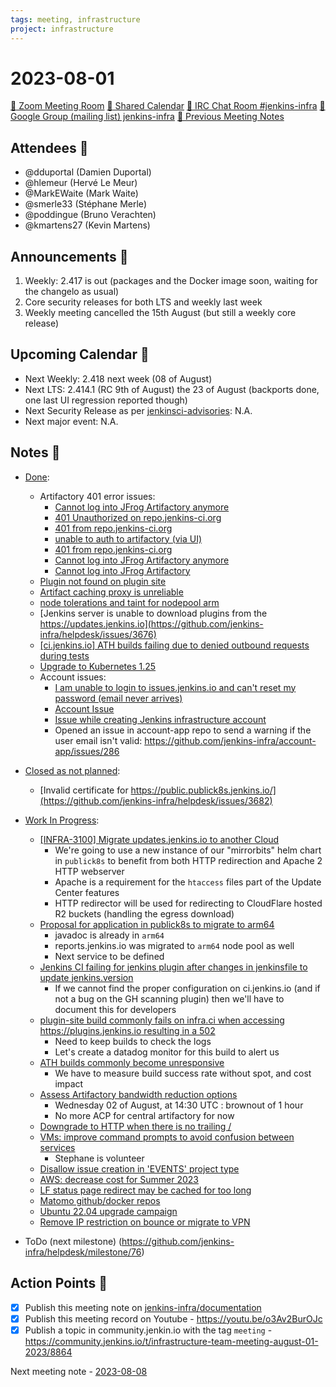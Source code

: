 ```yaml
---
tags: meeting, infrastructure
project: infrastructure
---
```

<!-- markdownlint-disable MD026-->

# 2023-08-01

[:movie_camera: Zoom Meeting Room](https://zoom.us/j/92454301214?pwd=aEVoUi9EanpaakN3L1ZxRlpDQk5Ddz09)
[:calendar: Shared Calendar](https://jenkins.io/event-calendar/)
[:speech_balloon: IRC Chat Room #jenkins-infra](https://jenkins.io/chat/#jenkins-infra)
[:email: Google Group (mailing list) jenkins-infra](https://groups.google.com/g/jenkins-infra)
[🧠 Previous Meeting Notes](https://github.com/jenkins-infra/documentation/blob/main/meetings/2023-07-25.md)

## Attendees 👥


<!-- Handles are community.jenkins.io handles -->
* @dduportal (Damien Duportal)
* @hlemeur (Hervé Le Meur)
* @MarkEWaite (Mark Waite)
* @smerle33 (Stéphane Merle)
* @poddingue (Bruno Verachten)
* @kmartens27 (Kevin Martens)

## Announcements :loudspeaker:

1. Weekly: 2.417 is out (packages and the Docker image soon, waiting for the changelo as usual)
2. Core security releases for both LTS and weekly last week
3. Weekly meeting cancelled the 15th August (but still a weekly core release)

## Upcoming Calendar 📆

* Next Weekly: 2.418 next week (08 of August)
* Next LTS: 2.414.1 (RC 9th of August) the 23 of August (backports done, one last UI regression reported though)
* Next Security Release as per [jenkinsci-advisories](https://groups.google.com/g/jenkinsci-advisories): N.A.
* Next major event: N.A.

## Notes :book:


* [Done](https://github.com/jenkins-infra/helpdesk/milestone/75?closed=1):
  * Artifactory 401 error issues:
      * [Cannot log into JFrog Artifactory anymore](https://github.com/jenkins-infra/helpdesk/issues/3699)
      * [401 Unauthorized on repo.jenkins-ci.org](https://github.com/jenkins-infra/helpdesk/issues/3693)
      * [401 from repo.jenkins-ci.org](https://github.com/jenkins-infra/helpdesk/issues/3692)
      * [unable to auth to artifactory (via UI)](https://github.com/jenkins-infra/helpdesk/issues/3691)
      * [401 from repo.jenkins-ci.org](https://github.com/jenkins-infra/helpdesk/issues/3685)
      * [Cannot log into JFrog Artifactory anymore](https://github.com/jenkins-infra/helpdesk/issues/3680)
      * [Cannot log into JFrog Artifactory](https://github.com/jenkins-infra/helpdesk/issues/3698)
  * [Plugin not found on plugin site](https://github.com/jenkins-infra/helpdesk/issues/3696)
  * [Artifact caching proxy is unreliable](https://github.com/jenkins-infra/helpdesk/issues/3481)
  * [node tolerations and taint for nodepool arm](https://github.com/jenkins-infra/helpdesk/issues/3623)
  * [Jenkins server is unable to download plugins from the https://updates.jenkins.io](https://github.com/jenkins-infra/helpdesk/issues/3676)
  * [[ci.jenkins.io] ATH builds failing due to denied outbound requests during tests](https://github.com/jenkins-infra/helpdesk/issues/3664)
  * [Upgrade to Kubernetes 1.25](https://github.com/jenkins-infra/helpdesk/issues/3582)
  * Account issues:
      * [I am unable to login to issues.jenkins.io and can't reset my password (email never arrives)](https://github.com/jenkins-infra/helpdesk/issues/3695)
      * [Account Issue](https://github.com/jenkins-infra/helpdesk/issues/3684)
      * [Issue while creating Jenkins infrastructure account](https://github.com/jenkins-infra/helpdesk/issues/3677)
      * Opened an issue in account-app repo to send a warning if the user email isn't valid: https://github.com/jenkins-infra/account-app/issues/286

* [Closed as not planned](https://github.com/jenkins-infra/helpdesk/milestone/75?closed=1):

  * [Invalid certificate for https://public.publick8s.jenkins.io/](https://github.com/jenkins-infra/helpdesk/issues/3682)

* [Work In Progress](https://github.com/jenkins-infra/helpdesk/milestone/75):

  * [[INFRA-3100] Migrate updates.jenkins.io to another Cloud](https://github.com/jenkins-infra/helpdesk/issues/2649)
      * We're going to use a new instance of our "mirrorbits" helm chart in `publick8s` to benefit from both HTTP redirection and Apache 2 HTTP webserver
      * Apache is a requirement for the `htaccess` files part of the Update Center features
      * HTTP redirector will be used for redirecting to CloudFlare hosted R2 buckets (handling the egress download)
  * [Proposal for application in publick8s to migrate to arm64](https://github.com/jenkins-infra/helpdesk/issues/3619)
      * javadoc is already in `arm64`
      * reports.jenkins.io was migrated to `arm64` node pool as well
      * Next service to be defined
  * [Jenkins CI failing for jenkins plugin after changes in jenkinsfile to update jenkins.version](https://github.com/jenkins-infra/helpdesk/issues/3670)
      * If we cannot find the proper configuration on ci.jenkins.io (and if not a bug on the GH scanning plugin) then we'll have to document this for developers
  * [plugin-site build commonly fails on infra.ci when accessing https://plugins.jenkins.io resulting in a 502](https://github.com/jenkins-infra/helpdesk/issues/3697)
      * Need to keep builds to check the logs
      * Let's create a datadog monitor for this build to alert us
  * [ATH builds commonly become unresponsive](https://github.com/jenkins-infra/helpdesk/issues/3673)
      * We have to measure build success rate without spot, and cost impact
  * [Assess Artifactory bandwidth reduction options](https://github.com/jenkins-infra/helpdesk/issues/3599)
      * Wednesday 02 of August, at 14:30 UTC : brownout of 1 hour
      * No more ACP for central artifactory for now
  * [Downgrade to HTTP when there is no trailing /](https://github.com/jenkins-infra/helpdesk/issues/3686)
  * [VMs: improve command prompts to avoid confusion between services](https://github.com/jenkins-infra/helpdesk/issues/3681)
      * Stephane is volunteer
  * [Disallow issue creation in 'EVENTS' project type](https://github.com/jenkins-infra/helpdesk/issues/3671)
  * [AWS: decrease cost for Summer 2023](https://github.com/jenkins-infra/helpdesk/issues/3662)
  * [LF status page redirect may be cached for too long](https://github.com/jenkins-infra/helpdesk/issues/3660)
  * [Matomo github/docker repos](https://github.com/jenkins-infra/helpdesk/issues/3602)
  * [Ubuntu 22.04 upgrade campaign](https://github.com/jenkins-infra/helpdesk/issues/2982)
  * [Remove IP restriction on bounce or migrate to VPN](https://github.com/jenkins-infra/helpdesk/issues/3624)

* ToDo (next milestone) (https://github.com/jenkins-infra/helpdesk/milestone/76)

## Action Points :muscle:

<!-- How To: https://github.com/jenkins-infra/runbooks/tree/main/meetings -->
* [x] Publish this meeting note on [jenkins-infra/documentation](https://github.com/jenkins-infra/documentation) 
* [x] Publish this meeting record on Youtube - https://youtu.be/o3Av2BurOJc
* [x] Publish a topic in community.jenkin.io with the tag `meeting` - https://community.jenkins.io/t/infrastructure-team-meeting-august-01-2023/8864

Next meeting note - [2023-08-08](https://github.com/jenkins-infra/documentation/blob/main/meetings/2023-08-08.md) 